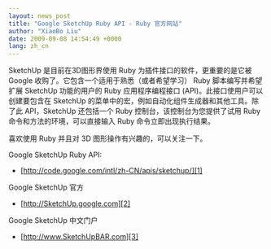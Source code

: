 ```yaml
---
layout: news_post
title: "Google SketchUp Ruby API - Ruby 官方网站"
author: "XiaoBo Liu"
date: 2009-09-08 14:54:49 +0000
lang: zh_cn
---
```


SketchUp 是目前在3D图形界使用 Ruby 为插件接口的软件，更重要的是它被 Google 收购了。它包含一个适用于熟悉（或者希望学习）
Ruby 脚本编写并希望扩展 SketchUp 功能的用户的 Ruby 应用程序编程接口 (API)。此接口使用户可以创建要包含在
SketchUp 的菜单中的宏，例如自动化组件生成器和其他工具。除了此 API，SketchUp 还包括一个 Ruby
控制台，该控制台为您提供了试用 Ruby 命令和方法的环境，可以直接输入 Ruby 命令立即出现执行结果。

喜欢使用 Ruby 并且对 3D 图形操作有兴趣的，可以关注一下。

Google SketchUp Ruby API:

* [http://code.google.com/intl/zh-CN/apis/sketchup/][1]

Google SketchUp 官方

* [http://SketchUp.google.com][2]

Google SketchUp 中文门户

* [http://www.SketchUpBAR.com][3]



[1]: http://code.google.com/intl/zh-CN/apis/sketchup/docs/gsrubyapi_examples.html
[2]: http://sketchup.google.com
[3]: http://www.sketchupbar.com

